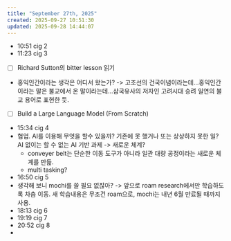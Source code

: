 ```yaml
---
title: "September 27th, 2025"
created: 2025-09-27 10:51:30
updated: 2025-09-28 14:44:07
---
```

  * 10:51 cig 2
  * 11:23 cig 3
  * [ ] Richard Sutton의 bitter lesson 읽기
  * 홍익인간이라는 생각은 어디서 왔는가? -> 고조선의 건국이념이라는데...홍익인간이라는 말은 불교에서 온 말이라는데...삼국유사의 저자인 고려시대 승려 일연의 불교 용어로 표현한 듯.
  * [ ] Build a Large Language Model (From Scratch)
  * 15:34 cig 4
  * 협업. AI를 이용해 무엇을 할수 있을까? 기존에 못 했거나 또는 상상하지 못한 일? AI 없이는 할 수 없는 AI 기반 과제 -> 새로운 체계?
    * conveyer belt는 단순한 이동 도구가 아니라 일관 대량 공정이라는 새로운 체계를 만듦.
    * multi tasking?
  * 16:50 cig 5
  * 생각해 보니 mochi를 쓸 필요 없잖아? -> 앞으로 roam research에서만 학습하도록 차츰 이동. 새 학습내용은 무조건 roam으로, mochi는 내년 6월 만료될 때까지 사용.
  * 18:13 cig 6
  * 19:19 cig 7
  * 20:52 cig 8
  * 
